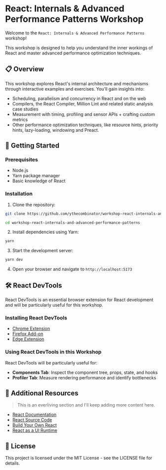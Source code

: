 # React: Internals & Advanced Performance Patterns Workshop

Welcome to the `React: Internals & Advanced Performance Patterns` workshop!

This workshop is designed to help you understand the inner workings of React and
master advanced performance optimization techniques.

## 📋 Overview

This workshop explores React's internal architecture and mechanisms through
interactive examples and exercises. You'll gain insights into:

- Scheduling, parallelism and concurrency in React and on the web
- Compilers, the React Compiler, Million Lint and related static analysis case
  studies
- Measurement with timing, profiling and sensor APIs + crafting custom metrics
- Other performance optimization techniques, like resource hints, priority
  hints, lazy-loading, windowing and Preact.

## 🚀 Getting Started

### Prerequisites

- Node.js
- Yarn package manager
- Basic knowledge of React

### Installation

1. Clone the repository:

```sh
git clone https://github.com/ythecombinator/workshop-react-internals-and-advanced-performance-patterns.git

cd workshop-react-internals-and-advanced-performance-patterns
```

2. Install dependencies using Yarn:

```sh
yarn
```

3. Start the development server:

```sh
yarn dev
```

4. Open your browser and navigate to `http://localhost:5173`

## 🛠️ React DevTools

React DevTools is an essential browser extension for React development and will
be particularly useful for this workshop.

### Installing React DevTools

- [Chrome Extension](https://chrome.google.com/webstore/detail/react-developer-tools/fmkadmapgofadopljbjfkapdkoienihi)
- [Firefox Add-on](https://addons.mozilla.org/en-US/firefox/addon/react-devtools/)
- [Edge Extension](https://microsoftedge.microsoft.com/addons/detail/react-developer-tools/gpphkfbcpidddadnkolkpfckpihlkkil)

### Using React DevTools in this Workshop

React DevTools will be particularly useful for:

- **Components Tab**: Inspect the component tree, props, state, and hooks
- **Profiler Tab**: Measure rendering performance and identify bottlenecks

## 📖 Additional Resources

> This is an everliving section and I'll keep adding more content here.

- [React Documentation](https://react.dev)
- [React Source Code](https://github.com/facebook/react)
- [Build Your Own React](https://pomb.us/build-your-own-react/)
- [React as a UI Runtime](https://overreacted.io/react-as-a-ui-runtime/)

## 📝 License

This project is licensed under the MIT License - see the LICENSE file for
details.
